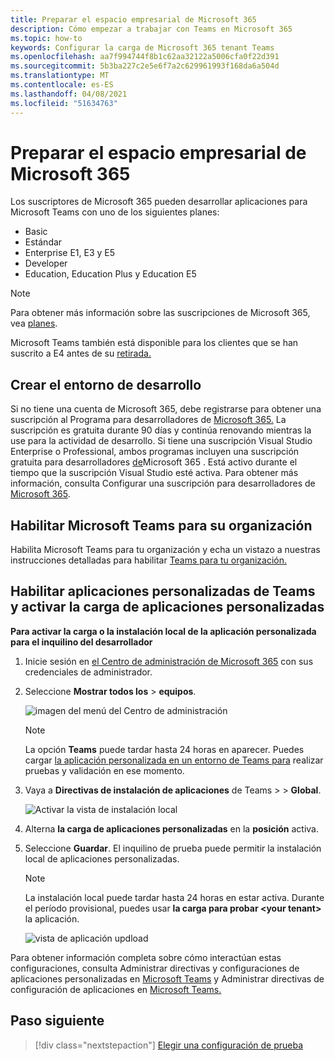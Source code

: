 ```yaml
---
title: Preparar el espacio empresarial de Microsoft 365
description: Cómo empezar a trabajar con Teams en Microsoft 365
ms.topic: how-to
keywords: Configurar la carga de Microsoft 365 tenant Teams
ms.openlocfilehash: aa7f994744f8b1c62aa32122a5006cfa0f22d391
ms.sourcegitcommit: 5b3ba227c2e5e6f7a2c629961993f168da6a504d
ms.translationtype: MT
ms.contentlocale: es-ES
ms.lasthandoff: 04/08/2021
ms.locfileid: "51634763"
---
```

# <a name="prepare-your-microsoft-365-tenant"></a>Preparar el espacio empresarial de Microsoft 365

Los suscriptores de Microsoft 365 pueden desarrollar aplicaciones para Microsoft Teams con uno de los siguientes planes:

* Basic
* Estándar
* Enterprise E1, E3 y E5
* Developer
* Education, Education Plus y Education E5

> [!NOTE]
> Para obtener más información sobre las suscripciones de Microsoft 365, vea [planes](https://products.office.com/business/compare-more-office-365-for-business-plans).
> 
> Microsoft Teams también está disponible para los clientes que se han suscrito a E4 antes de su [retirada.](https://support.office.com//article/important-information-for-office-365-enterprise-e4-customers-f9572348-43a2-43fa-a3d8-3b6c9c042147)

## <a name="create-your-development-environment"></a>Crear el entorno de desarrollo

Si no tiene una cuenta de Microsoft 365, debe registrarse para obtener una suscripción al Programa para desarrolladores de [Microsoft 365.](https://developer.microsoft.com/microsoft-365/dev-program) La suscripción es gratuita durante 90 días y continúa renovando mientras la use para la actividad de desarrollo. Si tiene una suscripción Visual Studio Enterprise o Professional, ambos programas incluyen una suscripción gratuita para desarrolladores [de](https://aka.ms/MyVisualStudioBenefits)Microsoft 365 . Está activo durante el tiempo que la suscripción Visual Studio esté activa. Para obtener más información, consulta Configurar una suscripción para desarrolladores de [Microsoft 365](https://docs.microsoft.com/office/developer-program/office-365-developer-program-get-started).

## <a name="enable-microsoft-teams-for-your-organization"></a>Habilitar Microsoft Teams para su organización

Habilita Microsoft Teams para tu organización y echa un vistazo a nuestras instrucciones detalladas para habilitar [Teams para tu organización.](/microsoftteams/enable-features-office-365)

## <a name="enable-custom-teams-apps-and-turn-on-custom-app-uploading"></a>Habilitar aplicaciones personalizadas de Teams y activar la carga de aplicaciones personalizadas

**Para activar la carga o la instalación local de la aplicación personalizada para el inquilino del desarrollador**

1. Inicie sesión en [el Centro de administración de Microsoft 365](https://admin.microsoft.com/Adminportal/Home?source=applauncher#/homepage#/) con sus credenciales de administrador.

2. Seleccione **Mostrar todos los**  >  **equipos**.

    ![imagen del menú del Centro de administración](~/assets/images/prepare-test-tenant/admin-center.png)

    > [!Note]
    > La opción **Teams** puede tardar hasta 24 horas en aparecer. Puedes cargar [la aplicación personalizada en un entorno de Teams para](/microsoftteams/upload-custom-apps#validate) realizar pruebas y validación en ese momento.

3. Vaya a **Directivas de instalación de aplicaciones** de Teams  >    >  **Global**.

   ![Activar la vista de instalación local](~/assets/images/prepare-test-tenant/turn-on-sideload.png)

4. Alterna **la carga de aplicaciones personalizadas** en la **posición** activa.

5. Seleccione **Guardar**.
   El inquilino de prueba puede permitir la instalación local de aplicaciones personalizadas.

    > [!Note]
    > La instalación local puede tardar hasta 24 horas en estar activa. Durante el período provisional, puedes usar **la carga para probar \<your tenant>** la aplicación.

    ![vista de aplicación updload](~/assets/images/prepare-test-tenant/upload-for-contoso.png)

Para obtener información completa sobre cómo interactúan estas configuraciones, consulta Administrar directivas y configuraciones de aplicaciones personalizadas en [Microsoft Teams](https://docs.microsoft.com/microsoftteams/teams-custom-app-policies-and-settings) y Administrar directivas de configuración de aplicaciones en [Microsoft Teams.](https://docs.microsoft.com/microsoftteams/teams-app-setup-policies)

## <a name="next-step"></a>Paso siguiente

> [!div class="nextstepaction"] 
> [Elegir una configuración de prueba](~/concepts/build-and-test/debug.md)
> 


